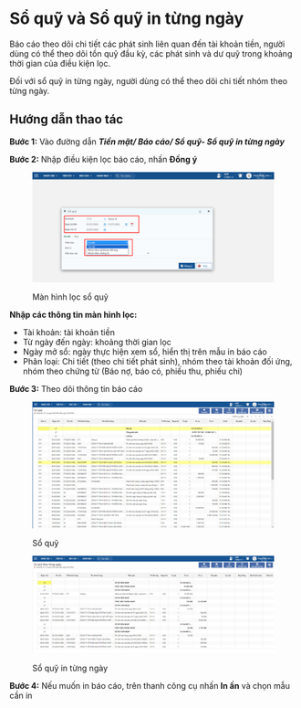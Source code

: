 # Sổ quỹ và Sổ quỹ in từng ngày

Báo cáo theo dõi chi tiết các phát sinh liên quan đến tài khoản tiền, người dùng có thể theo dõi tồn quỹ đầu kỳ, các phát sinh và dư quỹ trong khoảng thời gian của điều kiện lọc.

Đối với sổ quỹ in từng ngày, người dùng có thể theo dõi chi tiết nhóm theo từng ngày.

## Hướng dẫn thao tác

**Bước 1:** Vào đường dẫn _**Tiền mặt/ Báo cáo/ Sổ quỹ- Sổ quỹ in từng ngày**_

**Bước 2:** Nhập điều kiện lọc báo cáo, nhấn **Đồng ý**

<figure><img src="../../.gitbook/assets/image (128).png" alt=""><figcaption><p>Màn hình lọc sổ quỹ</p></figcaption></figure>

**Nhập các thông tin màn hình lọc:**&#x20;

* Tài khoản: tài khoản tiền
* Từ ngày đến ngày: khoảng thời gian lọc
* Ngày mở sổ: ngày thực hiện xem sổ, hiển thị trên mẫu in báo cáo
* Phân loại: Chi tiết (theo chi tiết phát sinh), nhóm theo tài khoản đối ứng, nhóm theo chứng từ (Báo nợ, báo có, phiếu thu, phiếu chi)

**Bước 3:** Theo dõi thông tin báo cáo

<figure><img src="../../.gitbook/assets/image (42).png" alt=""><figcaption><p>Sổ quỹ</p></figcaption></figure>

<figure><img src="../../.gitbook/assets/image (78).png" alt=""><figcaption><p>Sổ quỹ in từng ngày</p></figcaption></figure>

**Bước 4:** Nếu muốn in báo cáo, trên thanh công cụ nhấn **In ấn** và chọn mẫu cần in
